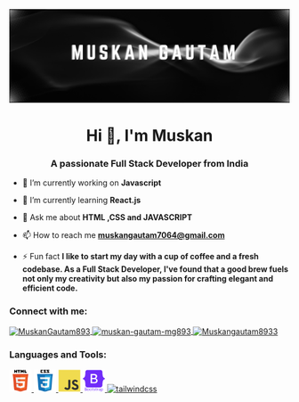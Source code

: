 <img src="https://github.com/Muskangautam8933/Muskangautam8933/blob/main/Muskan%20Gautam%20(1).png?raw=true" alt="image" width="1000" h5eight="200">

<h1 align="center">Hi 👋, I'm Muskan</h1>
<h3 align="center">A passionate Full Stack Developer from India</h3>


- 🔭 I’m currently working on **Javascript**

- 🌱 I’m currently learning **React.js**

- 💬 Ask me about **HTML ,CSS and JAVASCRIPT**

- 📫 How to reach me **muskangautam7064@gmail.com**

- ⚡ Fun fact **I like to start my day with a cup of coffee and a fresh codebase. As a Full Stack Developer, I've found that a good brew fuels not only my creativity but also my passion for crafting elegant and efficient code.**

<h3 align="left">Connect with me:</h3>
<p align="left">
<a href="https://x.com/MuskanGautam893" target="blank">
  <img align="center" src="https://raw.githubusercontent.com/rahuldkjain/github-profile-readme-generator/master/src/images/icons/Social/twitter.svg" alt="MuskanGautam893" height="30" width="40" />
</a>

<a href="https://www.linkedin.com/in/muskan-gautam-mg893/" target="blank">
  <img align="center" src="https://raw.githubusercontent.com/rahuldkjain/github-profile-readme-generator/master/src/images/icons/Social/linked-in-alt.svg" alt="muskan-gautam-mg893" height="30" width="40" />
</a>

<a href="https://github.com/Muskangautam8933" target="blank">
  <img align="center" src="https://raw.githubusercontent.com/rahuldkjain/github-profile-readme-generator/master/src/images/icons/Social/instagram.svg" alt="Muskangautam8933" height="30" width="40" />
</a>

<h3 align="left">Languages and Tools:</h3>
<p align="left">
               <a href="https://developer.mozilla.org/en-US/docs/Web/HTML" target="_blank" rel="noreferrer"> 
  <img src="https://raw.githubusercontent.com/devicons/devicon/master/icons/html5/html5-original-wordmark.svg" alt="html5" width="40" height="40"/> 
</a> 
<a href="https://developer.mozilla.org/en-US/docs/Web/CSS" target="_blank" rel="noreferrer"> 
  <img src="https://raw.githubusercontent.com/devicons/devicon/master/icons/css3/css3-original-wordmark.svg" alt="css3" width="40" height="40"/> 
</a> 
<a href="https://developer.mozilla.org/en-US/docs/Web/JavaScript" target="_blank" rel="noreferrer"> 
  <img src="https://raw.githubusercontent.com/devicons/devicon/master/icons/javascript/javascript-original.svg" alt="javascript" width="40" height="40"/> 
</a> 
<a href="https://getbootstrap.com/" target="_blank" rel="noreferrer"> 
  <img src="https://raw.githubusercontent.com/devicons/devicon/master/icons/bootstrap/bootstrap-plain-wordmark.svg" alt="bootstrap" width="40" height="40"/> 
</a> 
<a href="https://tailwindcss.com/" target="_blank" rel="noreferrer"> 
  <img src="https://www.vectorlogo.zone/logos/tailwindcss/tailwindcss-icon.svg" alt="tailwindcss" width="40" height="40"/> 
</a>
